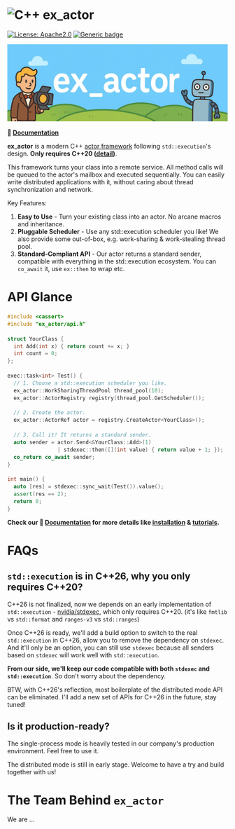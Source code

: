 # ![C++](https://img.shields.io/badge/c++-%2300599C.svg?style=for-the-badge&logo=c%2B%2B&logoColor=white) ex_actor

[![License: Apache2.0](https://img.shields.io/badge/License-Apache2.0-blue.svg)](https://opensource.org/licenses/apache-2.0)
[![Generic badge](https://img.shields.io/badge/C++-20-blue.svg)](https://shields.io/)

![image](docs/contents/assets/ex_actor_banner.jpg)

**📖 [Documentation](https://ex-actor.github.io/ex-actor/)**

**ex_actor** is a modern C++ [actor framework](https://en.wikipedia.org/wiki/Actor_model) following `std::execution`'s design. **Only requires C++20 ([detail](#faqs))**.

This framework turns your class into a remote service. All method calls will be queued to the actor's mailbox and executed sequentially. You can easily write distributed applications with it, without caring about thread synchronization and network.

Key Features:

1. **Easy to Use** - Turn your existing class into an actor. No arcane macros and inheritance.
2. **Pluggable Scheduler** - Use any std::execution scheduler you like! We also provide some out-of-box, e.g. work-sharing & work-stealing thread pool.
3. **Standard-Compliant API** - Our actor returns a standard sender, compatible with everything in the std::execution ecosystem. You can `co_await` it, use `ex::then` to wrap etc.


# API Glance

<!-- doc test start -->
```cpp
#include <cassert>
#include "ex_actor/api.h"

struct YourClass {
  int Add(int x) { return count += x; }
  int count = 0;
};

exec::task<int> Test() {
  // 1. Choose a std::execution scheduler you like.
  ex_actor::WorkSharingThreadPool thread_pool(10);
  ex_actor::ActorRegistry registry(thread_pool.GetScheduler());

  // 2. Create the actor.
  ex_actor::ActorRef actor = registry.CreateActor<YourClass>();

  // 3. Call it! It returns a standard sender.
  auto sender = actor.Send<&YourClass::Add>(1) 
                | stdexec::then([](int value) { return value + 1; });
  co_return co_await sender;
}

int main() {
  auto [res] = stdexec::sync_wait(Test()).value();
  assert(res == 2);
  return 0;
}
```
<!-- doc test end -->

**Check our 📖 [Documentation](https://ex-actor.github.io/ex-actor/) for more details like [installation](https://ex-actor.github.io/ex-actor/installation/) & [tutorials](https://ex-actor.github.io/ex-actor/tutorial/).**

# FAQs

## `std::execution` is in C++26, why you only requires C++20?

C++26 is not finalized, now we depends on an early implementation of `std::execution` - [nvidia/stdexec](https://github.com/NVIDIA/stdexec), which only requires C++20. (it's like `fmtlib` vs `std::format` and `ranges-v3` vs `std::ranges`)

Once C++26 is ready, we'll add a build option to switch to the real `std::execution` in C++26, allow you to remove the dependency on `stdexec`. And it'll only be an option, you can still use `stdexec` because all senders based on `stdexec` will work well with `std::execution`.

**From our side, we'll keep our code compatible with both `stdexec` and `std::execution`**. So don't worry about the dependency.

BTW, with C++26's reflection, most boilerplate of the distributed mode API can be eliminated. I'll add a new set of APIs for C++26 in the future, stay tuned!

## Is it production-ready?

The single-process mode is heavily tested in our company's production environment. Feel free to use it.

The distributed mode is still in early stage. Welcome to have a try and build together with us!

# The Team Behind `ex_actor`

We are ...
